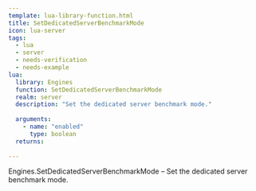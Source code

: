 ```yaml
---
template: lua-library-function.html
title: SetDedicatedServerBenchmarkMode
icon: lua-server
tags:
  - lua
  - server
  - needs-verification
  - needs-example
lua:
  library: Engines
  function: SetDedicatedServerBenchmarkMode
  realm: server
  description: "Set the dedicated server benchmark mode."
  
  arguments:
    - name: "enabled"
      type: boolean
  returns:
    
---
```


<div class="lua__search__keywords">
Engines.SetDedicatedServerBenchmarkMode &#x2013; Set the dedicated server benchmark mode.
</div>
